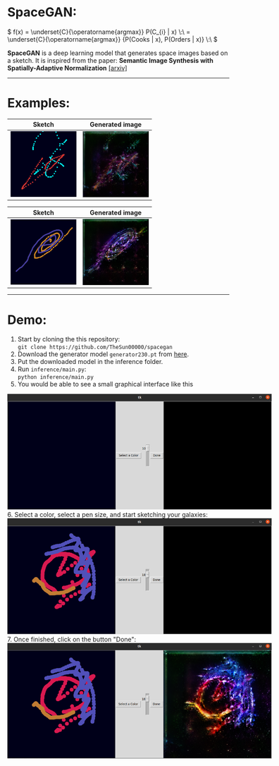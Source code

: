 # SpaceGAN:


$
f(x) = \underset{C}{\operatorname{argmax}} P(C_{i} | x) \\\:\\
= \underset{C}{\operatorname{argmax}} \{P(Cooks | x), P(Orders | x)\} \\\:\\
$


**SpaceGAN** is a deep learning model that generates space images based on a sketch. It is inspired from the paper: **Semantic Image Synthesis with Spatially-Adaptive Normalization**  [\[arxiv\]](https://arxiv.org/abs/1903.07291)

---

# Examples:


| Sketch | Generated image |
|--|--|
|<img src="images/test1_input.png" style="display: inline-block; margin: 0 auto; max-width: 150px"> |<img src="images/test1_output.png" style="display: inline-block; margin: 0 auto; max-width: 150px">|

| Sketch | Generated image |
|--|--|
|<img src="images/test2_input.png" style="display: inline-block; margin: 0 auto; max-width: 150px"> |<img src="images/test2_output.png" style="display: inline-block; margin: 0 auto; max-width: 150px">|


---

# Demo:

 1. Start by cloning the this repository: \
 `git clone https://github.com/TheSun00000/spacegan`
 2. Download the generator model `generator230.pt` from [here](https://drive.google.com/drive/folders/1F7ckeHJWnMe0hEaY2U2w1aTtCWHg9r5N?usp=sharing).
 3. Put the downloaded model in the inference folder.
 4. Run `inference/main.py`: \
 `python inference/main.py`
 5. You would be able to see a small graphical interface like this
<img src="images/gui.png" style="display: inline-block; margin: 0 auto; max-width: 600px">
 6. Select a color, select a pen size, and start sketching your galaxies:
 <img src="images/input_empty.png" style="display: inline-block; margin: 0 auto; max-width: 600px">
 7. Once finished, click on the button "Done":
 <img src="images/input_output.png" style="display: inline-block; margin: 0 auto; max-width: 600px">

